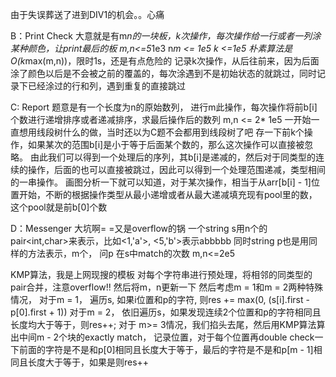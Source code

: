 由于失误葬送了进到DIV1的机会。。心痛

B：Print Check
大意就是有m*n的一块板，k次操作，每次操作给一行或者一列涂某种颜色，让print最后的板
m,n<=5*1e3
n*m <= 1e5
k <=1e5
朴素算法是 O(k*max(m,n))，限时1s，还是有点危险的
记录k次操作，从后往前来，因为后面涂了颜色以后是不会被之前的覆盖的，每次涂遇到不是初始状态的就跳过，同时记录下已经涂过的行和列，遇到重复的直接跳过

C: Report
题意是有一个长度为n的原始数列， 进行m此操作，每次操作将前b[i]个数进行递增排序或者递减排序，求最后操作后的数列
m,n <= 2* 1e5
一开始一直想用线段树什么的做，当时还以为C题不会都用到线段树了吧
存一下前k个操作，如果某次的范围b[i]是小于等于后面某个数的，那么这次操作可以直接被忽略。
由此我们可以得到一个处理后的序列，其b[i]是递减的，然后对于同类型的连续的操作，后面的也可以直接被跳过，因此可以得到一个处理范围递减，类型相间的一串操作。
画图分析一下就可以知道，对于某次操作，相当于从arr[b[i] - 1]位置开始，不断的根据操作类型从最小递增或者从最大递减填充现有pool里的数，这个pool就是前b[0]个数

D：Messenger
大坑啊= =又是overflow的锅
一个string s用n个的pair<int,char>来表示，比如<1,'a'>, <5,'b'>表示abbbbb
同时string p也是用同样的方法表示，m个，
问p 在s中match的次数
m,n<=2e5

KMP算法，我是上网现搜的模板
对每个字符串进行预处理，将相邻的同类型的pair合并，注意overflow!!
然后将m，n更新一下
然后考虑m = 1和m = 2两种特殊情况，
对于m = 1， 遍历s, 如果i位置和p的字符, 则res += max(0, (s[i].first - p[0].first + 1))
对于m = 2， 依旧遍历s，如果发现连续2个位置和p的字符相同且长度均大于等于，则res++;
对于 m>= 3情况，我们掐头去尾，然后用KMP算法算出中间m - 2个块的exactly match， 记录位置，对于每个位置再double check一下前面的字符是不是和p[0]相同且长度大于等于，最后的字符是不是和p[m - 1]相同且长度大于等于，如果是则res++